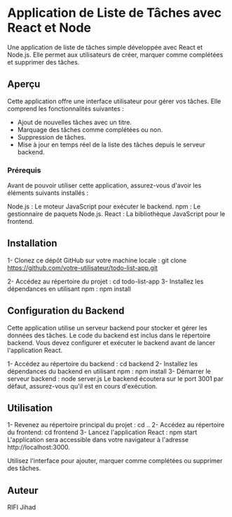 # Application de Liste de Tâches avec React et Node

Une application de liste de tâches simple développée avec React et Node.js. Elle permet aux utilisateurs de créer, marquer comme complétées et supprimer des tâches.

## Aperçu
Cette application offre une interface utilisateur pour gérer vos tâches. Elle comprend les fonctionnalités suivantes :

- Ajout de nouvelles tâches avec un titre.
- Marquage des tâches comme complétées ou non.
- Suppression de tâches.
- Mise à jour en temps réel de la liste des tâches depuis le serveur backend.

### Prérequis
Avant de pouvoir utiliser cette application, assurez-vous d'avoir les éléments suivants installés :

Node.js : Le moteur JavaScript pour exécuter le backend.
npm : Le gestionnaire de paquets Node.js.
React : La bibliothèque JavaScript pour le frontend.

## Installation 
1- Clonez ce dépôt GitHub sur votre machine locale :
  git clone https://github.com/votre-utilisateur/todo-list-app.git
  
2- Accédez au répertoire du projet :
  cd todo-list-app
3- Installez les dépendances en utilisant npm :
  npm install
  
## Configuration du Backend
Cette application utilise un serveur backend pour stocker et gérer les données des tâches. Le code du backend est inclus dans le répertoire backend. Vous devez configurer et exécuter le backend avant de lancer l'application React.

1- Accédez au répertoire du backend :
  cd backend
2- Installez les dépendances du backend en utilisant npm :
  npm install
3- Démarrer le serveur backend :
  node server.js
Le backend écoutera sur le port 3001 par défaut, assurez-vous qu'il est en cours d'exécution.

## Utilisation
1- Revenez au répertoire principal du projet :
  cd ..
2- Accédez au répertoire du frontend: 
  cd frontend
3- Lancez l'application React :
  npm start
L'application sera accessible dans votre navigateur à l'adresse http://localhost:3000.

Utilisez l'interface pour ajouter, marquer comme complétées ou supprimer des tâches.

## Auteur 
RIFI Jihad






